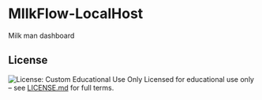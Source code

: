 # MIlkFlow-LocalHost
Milk man dashboard


## License

![License: Custom Educational Use Only](https://img.shields.io/badge/License-Custom%20Educational%20Use-orange.svg) Licensed for educational use only – see [LICENSE.md](LICENSE.md) for full terms.
